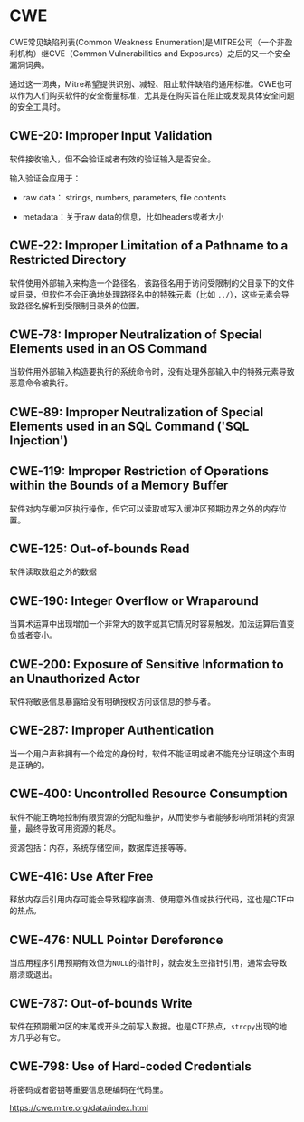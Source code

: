 # CWE

CWE常见缺陷列表(Common Weakness Enumeration)是MITRE公司（一个非盈利机构）继CVE（Common Vulnerabilities and Exposures）之后的又一个安全漏洞词典。

通过这一词典，Mitre希望提供识别、减轻、阻止软件缺陷的通用标准。CWE也可以作为人们购买软件的安全衡量标准，尤其是在购买旨在阻止或发现具体安全问题的安全工具时。  



## CWE-20: Improper Input Validation



软件接收输入，但不会验证或者有效的验证输入是否安全。

输入验证会应用于：

- raw data： strings, numbers, parameters, file contents

- metadata：关于raw data的信息，比如headers或者大小

  

## CWE-22: Improper Limitation of a Pathname to a Restricted Directory

软件使用外部输入来构造一个路径名，该路径名用于访问受限制的父目录下的文件或目录，但软件不会正确地处理路径名中的特殊元素（比如 `../`），这些元素会导致路径名解析到受限制目录外的位置。  



## CWE-78: Improper Neutralization of Special Elements used in an OS Command

当软件用外部输入构造要执行的系统命令时，没有处理外部输入中的特殊元素导致恶意命令被执行。  



## **CWE-89: Improper Neutralization of Special Elements used in an SQL Command ('SQL Injection')**



## CWE-119: Improper Restriction of Operations within the Bounds of a Memory Buffer

软件对内存缓冲区执行操作，但它可以读取或写入缓冲区预期边界之外的内存位置。  



## CWE-125: Out-of-bounds Read

软件读取数组之外的数据



## CWE-190: Integer Overflow or Wraparound

当算术运算中出现增加一个非常大的数字或其它情况时容易触发。加法运算后值变负或者变小。  



## CWE-200: Exposure of Sensitive Information to an Unauthorized Actor

软件将敏感信息暴露给没有明确授权访问该信息的参与者。



## CWE-287: Improper Authentication

当一个用户声称拥有一个给定的身份时，软件不能证明或者不能充分证明这个声明是正确的。  



## CWE-400: Uncontrolled Resource Consumption

软件不能正确地控制有限资源的分配和维护，从而使参与者能够影响所消耗的资源量，最终导致可用资源的耗尽。

资源包括：内存，系统存储空间，数据库连接等等。



## CWE-416: Use After Free

释放内存后引用内存可能会导致程序崩溃、使用意外值或执行代码，这也是CTF中的热点。



## CWE-476: NULL Pointer Dereference

当应用程序引用预期有效但为`NULL`的指针时，就会发生空指针引用，通常会导致崩溃或退出。



## CWE-787: Out-of-bounds Write

软件在预期缓冲区的末尾或开头之前写入数据。也是CTF热点，`strcpy`出现的地方几乎必有它。



## CWE-798: Use of Hard-coded Credentials

将密码或者密钥等重要信息硬编码在代码里。







https://cwe.mitre.org/data/index.html


